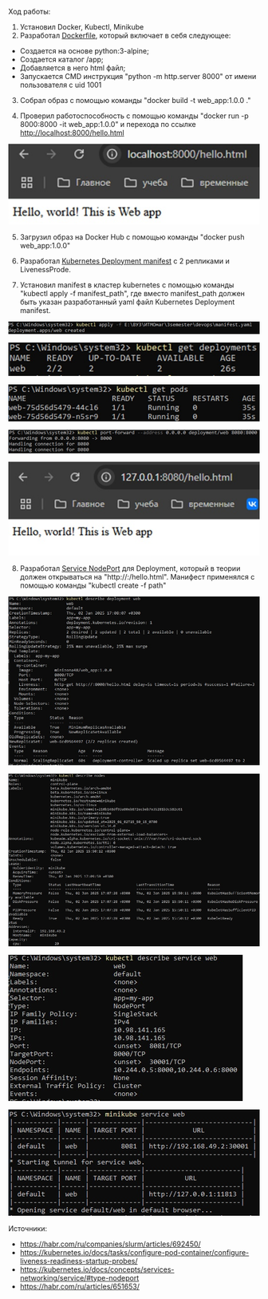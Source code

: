
Ход работы:

1) Установил Docker, Kubectl, Minikube
2) Разработал [Dockerfile](/devops/Dockerfile), который включает в себя следующее:

- Создается на основе python:3-alpine;
- Создается каталог /app;
- Добавляется в него html файл;
- Запускается CMD инструкция "python -m http.server 8000" от имени пользователя с uid 1001

3) Собрал образ c помощью команды "docker build -t web_app:1.0.0 ."

4) Проверил работоспособность с помощью команды "docker run -p 8000:8000 -it web_app:1.0.0" и перехода по ссылке <http://localhost:8000/hello.html>

![Проверка работы образа](/devops/images/test_docker.jpg)

5) Загрузил образ на Docker Hub с помощью команды "docker push web_app:1.0.0"

6) Разработал [Kubernetes Deployment manifest](/devops/manifest.yaml) с 2 репликами и LivenessProde.

7) Установил manifest в кластер kubernetes с помощью команды "kubectl apply -f manifest_path", где вместо manifest_path должен быть указан разработанный yaml файл Kubernetes Deployment manifest.

![Установка манифеста](/devops/images/apply.jpg)

![Получение списка деплойментов](/devops/images/get_depl.jpg)

![Получение списка подов](/devops/images/get_pods.jpg)

![Проброска портов](/devops/images/port_forward.jpg)

![Проверка деплоймента](/devops/images/test_dep.jpg)

8) Разработал [Service NodePort](/devops/service_web.yaml) для Deployment, который в теории должен открываться на "http://<Node Ip>:<Node port>/hello.html". Манифест применялся с помощью команды "kubectl create -f path"

![Описание деплоймента](/devops/images/describe_dep.jpg)

![Описание узла](/devops/images/describe_node.jpg)

![Описание сервиса](/devops/images/describe_service.jpg)

![Проброска сервиса](/devops/images/test_service.jpg)

Источники:

- <https://habr.com/ru/companies/slurm/articles/692450/>
- <https://kubernetes.io/docs/tasks/configure-pod-container/configure-liveness-readiness-startup-probes/>
- <https://kubernetes.io/docs/concepts/services-networking/service/#type-nodeport>
- <https://habr.com/ru/articles/651653/>
